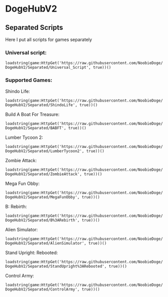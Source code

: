 # DogeHubV2

## Separated Scripts

Here I put all scripts for games separately

  ### Universal script: 
  ```loadstring(game:HttpGet('https://raw.githubusercontent.com/NoobieDoge/DogeHubV2/Separated/Universal_Script', true))()```

  ### Supported Games:

  Shindo Life:
  
  ```loadstring(game:HttpGet('https://raw.githubusercontent.com/NoobieDoge/DogeHubV2/Separated/ShindoLife', true))()```

  Build A Boat For Treasure:
  
  ```loadstring(game:HttpGet('https://raw.githubusercontent.com/NoobieDoge/DogeHubV2/Separated/BABFT', true))()```
  
  Lumber Tycoon 2:
  
  ```loadstring(game:HttpGet('https://raw.githubusercontent.com/NoobieDoge/DogeHubV2/Separated/LumberTycoon2', true))()```
  
  Zombie Attack:
  
  ```loadstring(game:HttpGet('https://raw.githubusercontent.com/NoobieDoge/DogeHubV2/Separated/ZombieAttack', true))()```
  
  Mega Fun Obby:
  
  ```loadstring(game:HttpGet('https://raw.githubusercontent.com/NoobieDoge/DogeHubV2/Separated/MegaFunObby', true))()```
  
  B: Rebirth:
  
  ```loadstring(game:HttpGet('https://raw.githubusercontent.com/NoobieDoge/DogeHubV2/Separated/B%3ARebirth', true))()```
  
  Alien Simulator:
  
  ```loadstring(game:HttpGet('https://raw.githubusercontent.com/NoobieDoge/DogeHubV2/Separated/AlienSimulator', true))()```
  
  Stand Upright: Rebooted:
  
  ```loadstring(game:HttpGet('https://raw.githubusercontent.com/NoobieDoge/DogeHubV2/Separated/StandUpright%3ARebooted', true))()```
  
  Control Army:
  
  ```loadstring(game:HttpGet('https://raw.githubusercontent.com/NoobieDoge/DogeHubV2/Separated/ControlArmy', true))()```
